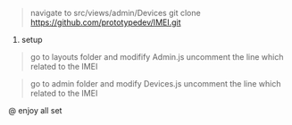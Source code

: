 > navigate to src/views/admin/Devices
>git clone  https://github.com/prototypedev/IMEI.git

1. setup
> go to layouts folder and modifify Admin.js
>uncomment the line which related to the IMEI 

> go to admin folder and modify Devices.js
>uncomment the line which related to the IMEI 

@ enjoy all set 